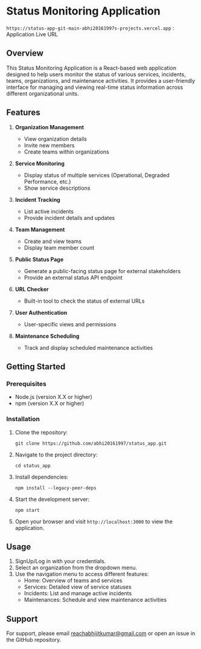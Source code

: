 # Status Monitoring Application

`https://status-app-git-main-abhi20161997s-projects.vercel.app` : Application Live URL

## Overview

This Status Monitoring Application is a React-based web application designed to help users monitor the status of various services, incidents, teams, organizations, and maintenance activities. It provides a user-friendly interface for managing and viewing real-time status information across different organizational units.

## Features

1. **Organization Management**
   - View organization details
   - Invite new members
   - Create teams within organizations

2. **Service Monitoring**
   - Display status of multiple services (Operational, Degraded Performance, etc.)
   - Show service descriptions

3. **Incident Tracking**
   - List active incidents
   - Provide incident details and updates

4. **Team Management**
   - Create and view teams
   - Display team member count

5. **Public Status Page**
   - Generate a public-facing status page for external stakeholders
   - Provide an external status API endpoint

6. **URL Checker**
   - Built-in tool to check the status of external URLs

7. **User Authentication**
   - User-specific views and permissions

8. **Maintenance Scheduling**
   - Track and display scheduled maintenance activities

## Getting Started

### Prerequisites

- Node.js (version X.X or higher)
- npm (version X.X or higher)

### Installation

1. Clone the repository:
   ```
   git clone https://github.com/abhi20161997/status_app.git
   ```

2. Navigate to the project directory:
   ```
   cd status_app
   ```

3. Install dependencies:
   ```
   npm install --legacy-peer-deps
   ```

4. Start the development server:
   ```
   npm start
   ```

5. Open your browser and visit `http://localhost:3000` to view the application.

## Usage

1. SignUp/Log in with your credentials.
2. Select an organization from the dropdown menu.
3. Use the navigation menu to access different features:
   - Home: Overview of teams and services
   - Services: Detailed view of service statuses
   - Incidents: List and manage active incidents
   - Maintenances: Schedule and view maintenance activities

## Support

For support, please email reachabhijitkumar@gmail.com or open an issue in the GitHub repository.